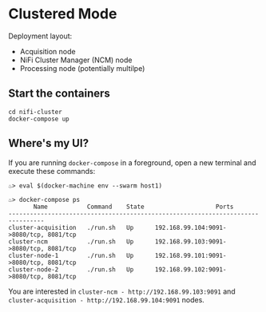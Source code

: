 # Clustered Mode
Deployment layout:
- Acquisition node
- NiFi Cluster Manager (NCM) node
- Processing node (potentially multilpe)

## Start the containers
```
cd nifi-cluster
docker-compose up
```

## Where's my UI?
If you are running `docker-compose` in a foreground, open a new terminal and execute these commands:
```
♨> eval $(docker-machine env --swarm host1)

♨> docker-compose ps
       Name           Command    State                    Ports
--------------------------------------------------------------------------------
cluster-acquisition   ./run.sh   Up      192.168.99.104:9091->8080/tcp, 8081/tcp
cluster-ncm           ./run.sh   Up      192.168.99.103:9091->8080/tcp, 8081/tcp
cluster-node-1        ./run.sh   Up      192.168.99.101:9091->8080/tcp, 8081/tcp
cluster-node-2        ./run.sh   Up      192.168.99.102:9091->8080/tcp, 8081/tcp
```

You are interested in `cluster-ncm - http://192.168.99.103:9091` and `cluster-acquisition - http://192.168.99.104:9091` nodes.

